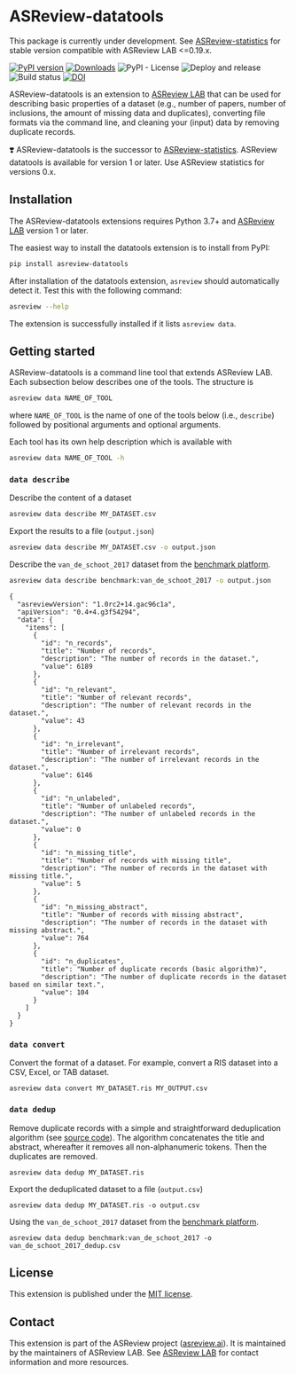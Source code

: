 # ASReview-datatools

This package is currently under development. See
[ASReview-statistics](https://pypi.org/project/asreview-statistics/) for
stable version compatible with ASReview LAB <=0.19.x.

[![PyPI version](https://badge.fury.io/py/asreview-datatools.svg)](https://badge.fury.io/py/asreview-datatools) [![Downloads](https://pepy.tech/badge/asreview-datatools)](https://pepy.tech/project/asreview-datatools) ![PyPI - License](https://img.shields.io/pypi/l/asreview-datatools) ![Deploy and release](https://github.com/asreview/asreview-datatools/workflows/Deploy%20and%20release/badge.svg) ![Build status](https://github.com/asreview/asreview-datatools/workflows/test-suite/badge.svg) [![DOI](https://zenodo.org/badge/DOI/10.5281/zenodo.4672242.svg)](https://doi.org/10.5281/zenodo.4672242)

ASReview-datatools is an extension to [ASReview
LAB](https://github.com/asreview/asreview) that can be used for describing
basic properties of a dataset (e.g., number of papers, number of inclusions,
the amount of missing data and duplicates), converting file formats via the
command line, and cleaning your (input) data by removing duplicate records.

❣️ ASReview-datatools is the successor to
[ASReview-statistics](https://pypi.org/project/asreview-statistics/). ASReview
datatools is available for version 1 or later. Use ASReview statistics for
versions 0.x.

## Installation

The ASReview-datatools extensions requires Python 3.7+ and [ASReview
LAB](https://github.com/asreview/asreview) version 1 or later.

The easiest way to install the datatools extension is to install from PyPI:

``` bash
pip install asreview-datatools
```

After installation of the datatools extension, `asreview` should automatically
detect it. Test this with the following command:

```bash
asreview --help
```

The extension is successfully installed if it lists `asreview data`.

## Getting started

ASReview-datatools is a command line tool that extends ASReview LAB. Each
subsection below describes one of the tools. The structure is

```bash
asreview data NAME_OF_TOOL
```

where `NAME_OF_TOOL` is the name of one of the tools below (i.e., `describe`)
followed by positional arguments and optional arguments.

Each tool has its own help description which is available with

```bash
asreview data NAME_OF_TOOL -h
```

### `data describe`

Describe the content of a dataset

```bash
asreview data describe MY_DATASET.csv
```

Export the results to a file (`output.json`)

```bash
asreview data describe MY_DATASET.csv -o output.json
```

Describe the `van_de_schoot_2017` dataset from the [benchmark
platform](https://github.com/asreview/systematic-review-datasets).

```bash
asreview data describe benchmark:van_de_schoot_2017 -o output.json
```

```
{
  "asreviewVersion": "1.0rc2+14.gac96c1a",
  "apiVersion": "0.4+4.g3f54294",
  "data": {
    "items": [
      {
        "id": "n_records",
        "title": "Number of records",
        "description": "The number of records in the dataset.",
        "value": 6189
      },
      {
        "id": "n_relevant",
        "title": "Number of relevant records",
        "description": "The number of relevant records in the dataset.",
        "value": 43
      },
      {
        "id": "n_irrelevant",
        "title": "Number of irrelevant records",
        "description": "The number of irrelevant records in the dataset.",
        "value": 6146
      },
      {
        "id": "n_unlabeled",
        "title": "Number of unlabeled records",
        "description": "The number of unlabeled records in the dataset.",
        "value": 0
      },
      {
        "id": "n_missing_title",
        "title": "Number of records with missing title",
        "description": "The number of records in the dataset with missing title.",
        "value": 5
      },
      {
        "id": "n_missing_abstract",
        "title": "Number of records with missing abstract",
        "description": "The number of records in the dataset with missing abstract.",
        "value": 764
      },
      {
        "id": "n_duplicates",
        "title": "Number of duplicate records (basic algorithm)",
        "description": "The number of duplicate records in the dataset based on similar text.",
        "value": 104
      }
    ]
  }
}
```

### `data convert`

Convert the format of a dataset. For example, convert a RIS dataset into a
CSV, Excel, or TAB dataset.

```
asreview data convert MY_DATASET.ris MY_OUTPUT.csv
```

### `data dedup`

Remove duplicate records with a simple and straightforward deduplication
algorithm (see [source
code](https://github.com/asreview/asreview-datatools/blob/master/asreviewcontrib/datatools/dedup.py)).
The algorithm concatenates the title and abstract, whereafter it removes all
non-alphanumeric tokens. Then the duplicates are removed.

```
asreview data dedup MY_DATASET.ris
```

Export the deduplicated dataset to a file (`output.csv`)

```
asreview data dedup MY_DATASET.ris -o output.csv
```

Using the `van_de_schoot_2017` dataset from the [benchmark
platform](https://github.com/asreview/systematic-review-datasets).

```
asreview data dedup benchmark:van_de_schoot_2017 -o van_de_schoot_2017_dedup.csv
```

## License

This extension is published under the [MIT license](/LICENSE).

## Contact

This extension is part of the ASReview project ([asreview.ai](https://asreview.ai)). It is maintained by the
maintainers of ASReview LAB. See [ASReview
LAB](https://github.com/asreview/asreview) for contact information and more
resources.
